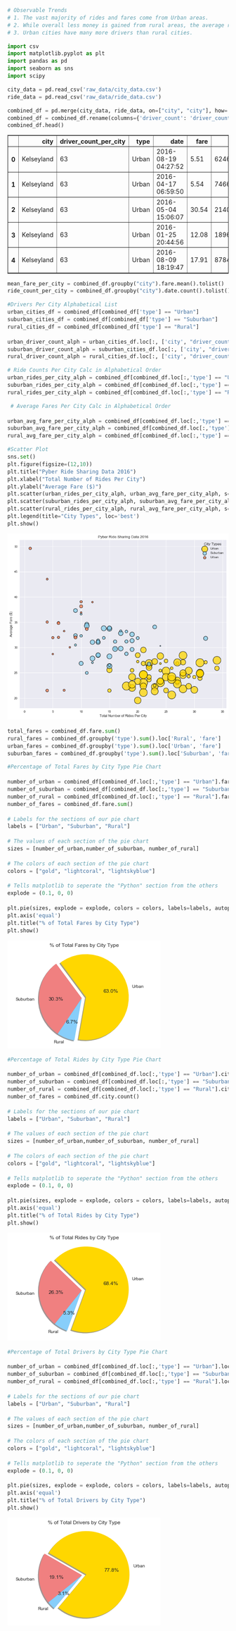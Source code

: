

```python
# Observable Trends
# 1. The vast majority of rides and fares come from Urban areas. 
# 2. While overall less money is gained from rural areas, the average ride is much higher $ value in suburban and rural areas. 
# 3. Urban cities have many more drivers than rural cities. 
```


```python
import csv
import matplotlib.pyplot as plt
import pandas as pd
import seaborn as sns
import scipy 
```


```python
city_data = pd.read_csv('raw_data/city_data.csv')
ride_data = pd.read_csv('raw_data/ride_data.csv')
```


```python
combined_df = pd.merge(city_data, ride_data, on=["city", "city"], how='right')
combined_df = combined_df.rename(columns={'driver_count': 'driver_count_per_city'})
combined_df.head()
```




<div>
<style scoped>
    .dataframe tbody tr th:only-of-type {
        vertical-align: middle;
    }

    .dataframe tbody tr th {
        vertical-align: top;
    }

    .dataframe thead th {
        text-align: right;
    }
</style>
<table border="1" class="dataframe">
  <thead>
    <tr style="text-align: right;">
      <th></th>
      <th>city</th>
      <th>driver_count_per_city</th>
      <th>type</th>
      <th>date</th>
      <th>fare</th>
      <th>ride_id</th>
    </tr>
  </thead>
  <tbody>
    <tr>
      <th>0</th>
      <td>Kelseyland</td>
      <td>63</td>
      <td>Urban</td>
      <td>2016-08-19 04:27:52</td>
      <td>5.51</td>
      <td>6246006544795</td>
    </tr>
    <tr>
      <th>1</th>
      <td>Kelseyland</td>
      <td>63</td>
      <td>Urban</td>
      <td>2016-04-17 06:59:50</td>
      <td>5.54</td>
      <td>7466473222333</td>
    </tr>
    <tr>
      <th>2</th>
      <td>Kelseyland</td>
      <td>63</td>
      <td>Urban</td>
      <td>2016-05-04 15:06:07</td>
      <td>30.54</td>
      <td>2140501382736</td>
    </tr>
    <tr>
      <th>3</th>
      <td>Kelseyland</td>
      <td>63</td>
      <td>Urban</td>
      <td>2016-01-25 20:44:56</td>
      <td>12.08</td>
      <td>1896987891309</td>
    </tr>
    <tr>
      <th>4</th>
      <td>Kelseyland</td>
      <td>63</td>
      <td>Urban</td>
      <td>2016-08-09 18:19:47</td>
      <td>17.91</td>
      <td>8784212854829</td>
    </tr>
  </tbody>
</table>
</div>




```python
mean_fare_per_city = combined_df.groupby("city").fare.mean().tolist()
ride_count_per_city = combined_df.groupby("city").date.count().tolist()
```


```python
#Drivers Per City Alphabetical List 
urban_cities_df = combined_df[combined_df['type'] == "Urban"]
suburban_cities_df = combined_df[combined_df['type'] == "Suburban"]
rural_cities_df = combined_df[combined_df['type'] == "Rural"]

urban_driver_count_alph = urban_cities_df.loc[:, ['city', "driver_count_per_city"]].drop_duplicates().sort_values("city")['driver_count_per_city'].tolist()
suburban_driver_count_alph = suburban_cities_df.loc[:, ['city', "driver_count_per_city"]].drop_duplicates().sort_values("city")['driver_count_per_city'].tolist()
rural_driver_count_alph = rural_cities_df.loc[:, ['city', "driver_count_per_city"]].drop_duplicates().sort_values("city")['driver_count_per_city'].tolist()
```


```python
# Ride Counts Per City Calc in Alphabetical Order
urban_rides_per_city_alph = combined_df[combined_df.loc[:,'type'] == "Urban"].groupby('city').type.count().tolist()
suburban_rides_per_city_alph = combined_df[combined_df.loc[:,'type'] == "Suburban"].groupby('city').type.count().tolist()
rural_rides_per_city_alph = combined_df[combined_df.loc[:,'type'] == "Rural"].groupby('city').type.count().tolist()
```


```python
 # Average Fares Per City Calc in Alphabetical Order

urban_avg_fare_per_city_alph = combined_df[combined_df.loc[:,'type'] == "Urban"].groupby('city').mean().fare.tolist()
suburban_avg_fare_per_city_alph = combined_df[combined_df.loc[:,'type'] == "Suburban"].groupby('city').mean().fare.tolist()
rural_avg_fare_per_city_alph = combined_df[combined_df.loc[:,'type'] == "Rural"].groupby('city').mean().fare.tolist()
```


```python
#Scatter Plot
sns.set()
plt.figure(figsize=(12,10))
plt.title("Pyber Ride Sharing Data 2016")
plt.xlabel("Total Number of Rides Per City")
plt.ylabel("Average Fare ($)")
plt.scatter(urban_rides_per_city_alph, urban_avg_fare_per_city_alph, s=[x * 10 for x in urban_driver_count_alph], facecolor='gold', alpha=.75,  label='Urban', edgecolors='black', marker="o", linewidth=1.5)
plt.scatter(suburban_rides_per_city_alph, suburban_avg_fare_per_city_alph, s=[x * 10 for x in suburban_driver_count_alph], facecolor='skyblue', alpha=.75,  label='Suburban', edgecolors='black', marker="o", linewidth=1.5)
plt.scatter(rural_rides_per_city_alph, rural_avg_fare_per_city_alph, s=[x * 10 for x in rural_driver_count_alph], facecolor='coral', alpha=.75,  label='Urban', edgecolors='black', marker="o", linewidth=1.5)
plt.legend(title="City Types", loc='best')
plt.show()
```


![png](output_8_0.png)



```python
total_fares = combined_df.fare.sum()
rural_fares = combined_df.groupby('type').sum().loc['Rural', 'fare']
urban_fares = combined_df.groupby('type').sum().loc['Urban', 'fare']
suburban_fares = combined_df.groupby('type').sum().loc['Suburban', 'fare']

```


```python
#Percentage of Total Fares by City Type Pie Chart

number_of_urban = combined_df[combined_df.loc[:,'type'] == "Urban"].fare.sum()
number_of_suburban = combined_df[combined_df.loc[:,'type'] == "Suburban"].fare.sum()
number_of_rural = combined_df[combined_df.loc[:,'type'] == "Rural"].fare.sum()
number_of_fares = combined_df.fare.sum()

# Labels for the sections of our pie chart
labels = ["Urban", "Suburban", "Rural"]

# The values of each section of the pie chart
sizes = [number_of_urban,number_of_suburban, number_of_rural]

# The colors of each section of the pie chart
colors = ["gold", "lightcoral", "lightskyblue"]

# Tells matplotlib to seperate the "Python" section from the others
explode = (0.1, 0, 0)

plt.pie(sizes, explode = explode, colors = colors, labels=labels, autopct="%1.1f%%", shadow=True, startangle=-110)
plt.axis('equal')
plt.title("% of Total Fares by City Type")
plt.show()
```


![png](output_10_0.png)



```python
#Percentage of Total Rides by City Type Pie Chart

number_of_urban = combined_df[combined_df.loc[:,'type'] == "Urban"].city.count()
number_of_suburban = combined_df[combined_df.loc[:,'type'] == "Suburban"].city.count()
number_of_rural = combined_df[combined_df.loc[:,'type'] == "Rural"].city.count()
number_of_fares = combined_df.city.count()

# Labels for the sections of our pie chart
labels = ["Urban", "Suburban", "Rural"]

# The values of each section of the pie chart
sizes = [number_of_urban,number_of_suburban, number_of_rural]

# The colors of each section of the pie chart
colors = ["gold", "lightcoral", "lightskyblue"]

# Tells matplotlib to seperate the "Python" section from the others
explode = (0.1, 0, 0)

plt.pie(sizes, explode = explode, colors = colors, labels=labels, autopct="%1.1f%%", shadow=True, startangle=-110)
plt.axis('equal')
plt.title("% of Total Rides by City Type")
plt.show()
```


![png](output_11_0.png)



```python
#Percentage of Total Drivers by City Type Pie Chart

number_of_urban = combined_df[combined_df.loc[:,'type'] == "Urban"].loc[:,['city', 'driver_count_per_city']].drop_duplicates().driver_count_per_city.sum()
number_of_suburban = combined_df[combined_df.loc[:,'type'] == "Suburban"].loc[:,['city', 'driver_count_per_city']].drop_duplicates().driver_count_per_city.sum()
number_of_rural = combined_df[combined_df.loc[:,'type'] == "Rural"].loc[:,['city', 'driver_count_per_city']].drop_duplicates().driver_count_per_city.sum()

# Labels for the sections of our pie chart
labels = ["Urban", "Suburban", "Rural"]

# The values of each section of the pie chart
sizes = [number_of_urban,number_of_suburban, number_of_rural]

# The colors of each section of the pie chart
colors = ["gold", "lightcoral", "lightskyblue"]

# Tells matplotlib to seperate the "Python" section from the others
explode = (0.1, 0, 0)

plt.pie(sizes, explode = explode, colors = colors, labels=labels, autopct="%1.1f%%", shadow=True, startangle=-130)
plt.axis('equal')
plt.title("% of Total Drivers by City Type")
plt.show()
```


![png](output_12_0.png)


